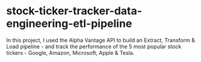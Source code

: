 # stock-ticker-tracker-data-engineering-etl-pipeline
In this project, I used the Alpha Vantage API to build an Extract, Transform &amp; Load pipeline - and track the performance of the 5 most popular stock tickers - Google, Amazon, Microsoft, Apple &amp; Tesla.
